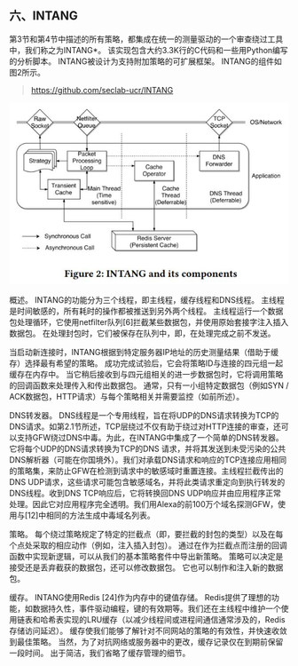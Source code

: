 ## 六、INTANG

第3节和第4节中描述的所有策略，都集成在统一的测量驱动的一个审查绕过工具中，我们称之为INTANG\*。 该实现包含大约3.3K行的C代码和一些用Python编写的分析脚本。 INTANG被设计为支持附加策略的可扩展框架。 INTANG的组件如图2所示。

> <https://github.com/seclab-ucr/INTANG>

![](img/fig2.jpg)

概述。 INTANG的功能分为三个线程，即主线程，缓存线程和DNS线程。 主线程是时间敏感的，所有耗时的操作都被推送到另外两个线程。 主线程运行一个数据包处理循环，它使用netfilter队列[6]拦截某些数据包，并使用原始套接字注入插入数据包。 在处理封包时，它们被保存在队列中，即，在处理完成之前不发送。

当启动新连接时，INTANG根据到特定服务器IP地址的历史测量结果（借助于缓存）选择最有希望的策略。 成功完成试验后，它会将策略ID与连接的四元组一起缓存在内存中。 当它稍后接收到与四元组相关的进一步数据包时，它将调用策略的回调函数来处理传入和传出数据包。 通常，只有一小组特定数据包（例如SYN / ACK数据包，HTTP请求）与每个策略相关并需要监控（如前所述）。

DNS转发器。 DNS线程是一个专用线程，旨在将UDP的DNS请求转换为TCP的DNS请求。如第2.1节所述，TCP层绕过不仅有助于绕过对HTTP连接的审查，还可以支持GFW绕过DNS中毒。为此，在INTANG中集成了一个简单的DNS转发器。它将每个UDP的DNS请求转换为TCP的DNS 请求，并将其发送到未受污染的公共DNS解析器（可能在你国境外）。我们对承载DNS请求和响应的TCP连接应用相同的策略集，来防止GFW在检测到请求中的敏感域时重置连接。主线程拦截传出的DNS UDP请求，这些请求可能包含敏感域名，并将此类请求重定向到执行转发的DNS线程。收到DNS TCP响应后，它将转换回DNS UDP响应并由应用程序正常处理。因此它对应用程序完全透明。我们用Alexa的前100万个域名探测GFW，使用与[12]中相同的方法生成中毒域名列表。

策略。 每个绕过策略规定了特定的拦截点（即，要拦截的封包的类型）以及在每个点处采取的相应动作（例如，注入插入封包）。 通过在作为拦截点而注册的回调函数中实现新逻辑，可以从我们的基本策略套件中导出新策略。 策略可以决定是接受还是丢弃截获的数据包，还可以修改数据包。 它也可以制作和注入新的数据包。

缓存。 INTANG使用Redis [24]作为内存中的键值存储。 Redis提供了理想的功能，如数据持久性，事件驱动编程，键的有效期等。我们还在主线程中维护一个使用链表和哈希表实现的LRU缓存（以减少线程间或进程间通信通常涉及的，Redis存储访问延迟）。 缓存使我们能够了解针对不同网站的策略的有效性，并快速收敛到最佳策略。 当然，为了对抗网络或服务器中的更改，缓存记录仅在到期前保留一段时间。 出于简洁，我们省略了缓存管理的细节。

